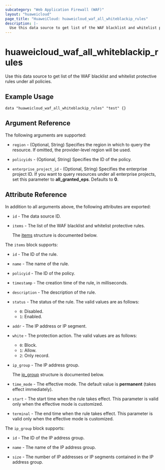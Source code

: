 ```yaml
---
subcategory: "Web Application Firewall (WAF)"
layout: "huaweicloud"
page_title: "HuaweiCloud: huaweicloud_waf_all_whiteblackip_rules"
description: |-
  Use this data source to get list of the WAF blacklist and whitelist protective rules under all policies.
---
```


# huaweicloud_waf_all_whiteblackip_rules

Use this data source to get list of the WAF blacklist and whitelist protective rules under all policies.

## Example Usage

```hcl
data "huaweicloud_waf_all_whiteblackip_rules" "test" {}
```

## Argument Reference

The following arguments are supported:

* `region` - (Optional, String) Specifies the region in which to query the resource.
  If omitted, the provider-level region will be used.

* `policyids` - (Optional, String) Specifies the ID of the policy.

* `enterprise_project_id` - (Optional, String) Specifies the enterprise project ID.
  If you want to query resources under all enterprise projects, set this parameter to **all_granted_eps**.
  Defaults to **0**.

## Attribute Reference

In addition to all arguments above, the following attributes are exported:

* `id` - The data source ID.

* `items` - The list of the WAF blacklist and whitelist protective rules.

  The [items](#items_struct) structure is documented below.

<a name="items_struct"></a>
The `items` block supports:

* `id` - The ID of the rule.

* `name` - The name of the rule.

* `policyid` - The ID of the policy.

* `timestamp` - The creation time of the rule, in milliseconds.

* `description` - The description of the rule.

* `status` - The status of the rule.
  The valid values are as follows:
  + `0`: Disabled.
  + `1`: Enabled.

* `addr` - The IP address or IP segment.

* `white` - The protection action.
  The valid values are as follows:
  + `0`: Block.
  + `1`: Allow.
  + `2`: Only record.

* `ip_group` - The IP address group.

  The [ip_group](#items_ip_group_struct) structure is documented below.

* `time_mode` - The effective mode. The default value is **permanent** (takes effect immediately).

* `start` - The start time when the rule takes effect.
  This parameter is valid only when the effective mode is customized.

* `terminal` - The end time when the rule takes effect.
  This parameter is valid only when the effective mode is customized.

<a name="items_ip_group_struct"></a>
The `ip_group` block supports:

* `id` - The ID of the IP address group.

* `name` - The name of the IP address group.

* `size` - The number of IP addresses or IP segments contained in the IP address group.
